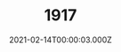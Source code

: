 ---
title: "1917"
year: 2019
date: 2021-02-14T00:00:03.000Z
permalink: /almanac/movies/2021-02-14-1917/index.html
link: https://letterboxd.com/rknightuk/film/1917/
rating: 3
---